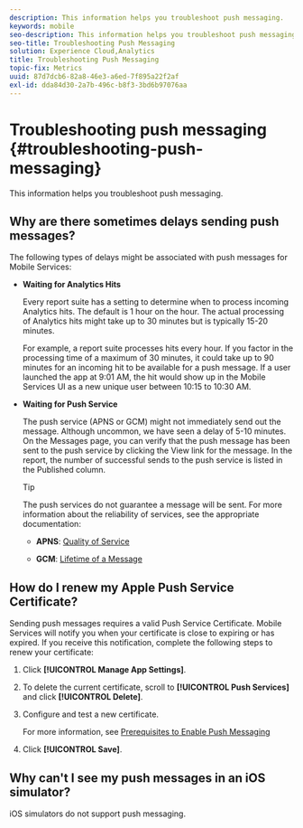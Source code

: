 ```yaml
---
description: This information helps you troubleshoot push messaging.
keywords: mobile
seo-description: This information helps you troubleshoot push messaging.
seo-title: Troubleshooting Push Messaging
solution: Experience Cloud,Analytics
title: Troubleshooting Push Messaging
topic-fix: Metrics
uuid: 87d7dcb6-82a8-46e3-a6ed-7f895a22f2af
exl-id: dda84d30-2a7b-496c-b8f3-3bd6b97076aa
---
```

# Troubleshooting push messaging {#troubleshooting-push-messaging}

This information helps you troubleshoot push messaging.

## Why are there sometimes delays sending push messages?

The following types of delays might be associated with push messages for Mobile Services:

* **Waiting for Analytics Hits**

  Every report suite has a setting to determine when to process incoming Analytics hits. The default is 1 hour on the hour. The actual processing of Analytics hits might take up to 30 minutes but is typically 15-20 minutes.
  
  For example, a report suite processes hits every hour. If you factor in the processing time of a maximum of 30 minutes, it could take up to 90 minutes for an incoming hit to be available for a push message. If a user launched the app at 9:01 AM, the hit would show up in the Mobile Services UI as a new unique user between 10:15 to 10:30 AM.

* **Waiting for Push Service**
  
  The push service (APNS or GCM) might not immediately send out the message. Although uncommon, we have seen a delay of 5-10 minutes. On the Messages page, you can verify that the push message has been sent to the push service by clicking the View link for the message. In the report, the number of successful sends to the push service is listed in the Published column.
  
  >[!TIP]
  >
  >The push services do not guarantee a message will be sent. For more information about the reliability of services, see the appropriate documentation:
  >
  >* **APNS**: [Quality of Service](https://developer.apple.com/documentation/usernotifications)
  >
  >* **GCM**: [Lifetime of a Message](https://developers.google.com/cloud-messaging/concept-options)

## How do I renew my Apple Push Service Certificate?

Sending push messages requires a valid Push Service Certificate. Mobile Services will notify you when your certificate is close to expiring or has expired. If you receive this notification, complete the following steps to renew your certificate:

  1. Click **[!UICONTROL Manage App Settings]**.
  2. To delete the current certificate, scroll to **[!UICONTROL Push Services]** and click **[!UICONTROL Delete]**.
  3. Configure and test a new certificate.

     For more information, see [Prerequisites to Enable Push Messaging](/help/using/c-manage-app-settings/c-mob-confg-app/configure-push-messaging/prerequisites-push-messaging.md)

  4. Click **[!UICONTROL Save]**.

## Why can't I see my push messages in an iOS simulator?

  iOS simulators do not support push messaging.
